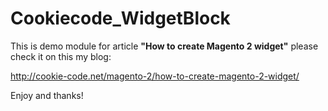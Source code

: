 # Cookiecode_WidgetBlock
This is demo module for article <strong>"How to create Magento 2 widget"</strong> please check it on this my blog:

http://cookie-code.net/magento-2/how-to-create-magento-2-widget/

Enjoy and thanks! 
